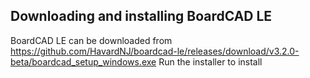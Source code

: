 ## Downloading and installing BoardCAD LE
BoardCAD LE can be downloaded from https://github.com/HavardNJ/boardcad-le/releases/download/v3.2.0-beta/boardcad_setup_windows.exe
Run the installer to install
